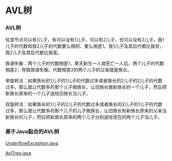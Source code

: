 # AVL树

### AVL树

任意节点可以有1儿子，有可以没有1儿子，可以有2儿子，也可以没有2儿子。我1儿子的代数和我2儿子的代数要么相同、要么相差1。我1儿子及其后代都比我贫，我2儿子及其后代都比我富。

族谱失衡：两个儿子的代数相差1，某天新生一人或死亡一人后，两个儿子的代数相差2，导致族谱失衡。代数相差2的两个儿子的父亲就是族长。

单旋转法：如果族长的1儿子的1儿子的代数过多或者族长的2儿子的2儿子的代数过多，那么就让代数多的那个儿子做族长，让旧族长做新族长的一个儿子，然后把新族长原来的一个儿子送给旧族长当儿子。

双旋转法：如果族长的1儿子的2儿子的代数过多或者族长的2儿子的1儿子的代数过多，那么就让代数多的那个儿子的儿子做族长，让旧族长和新族长原来的父亲当新族长的儿子，然后把新族长原来的两个儿子分别送给现在的两个儿子当儿子。

### 基于Java黏合的AVL树

[UnderflowException.java](http://users.cs.fiu.edu/~weiss/dsaajava3/code/UnderflowException.java)

[AvlTree.java](http://users.cs.fiu.edu/~weiss/dsaajava3/code/AvlTree.java)
